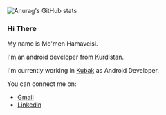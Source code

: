 ![Anurag's GitHub stats](https://github-readme-stats.vercel.app/api?username=momen7899&show_icons=true&theme=gruvbox)

### Hi There 
My name is Mo'men Hamaveisi.

I'm an android developer from Kurdistan.

I'm currently working in [Kubak](https://kubak.co/) as Android Developer.

You can connect me on:
 - [Gmail](momenhamaveisi7@gmail.com)
 - [Linkedin](https://www.linkedin.com/in/momenhamaveisi/)
